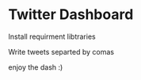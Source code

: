 # Twitter Dashboard

Install requirment libtraries

Write tweets separted by comas

enjoy the dash :)
